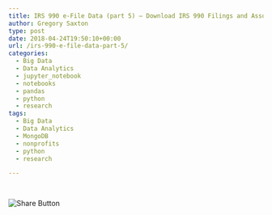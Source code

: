 ```yaml
---
title: IRS 990 e-File Data (part 5) — Download IRS 990 Filings and Associated Schedules into MongoDB
author: Gregory Saxton
type: post
date: 2018-04-24T19:50:10+00:00
url: /irs-990-e-file-data-part-5/
categories:
  - Big Data
  - Data Analytics
  - jupyter_notebook
  - notebooks
  - pandas
  - python
  - research
tags:
  - Big Data
  - Data Analytics
  - MongoDB
  - nonprofits
  - python
  - research

---
```

<div style="padding-bottom:20px; padding-top:10px;" class="hupso-share-buttons">
  <!-- Hupso Share Buttons - https://www.hupso.com/share/ -->
  
  <a class="hupso_toolbar" href="https://www.hupso.com/share/"><img src="http://static.hupso.com/share/buttons/share-medium.png" style="border:0px; padding-top: 5px; float:left;" alt="Share Button" /></a><!-- Hupso Share Buttons -->
</div>